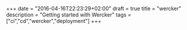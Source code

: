 +++
date = "2016-04-16T22:23:29+02:00"
draft = true
title = "wercker"
description = "Getting started with Wercker"
tags = ["ci","cd","wercker","deployment"]
+++
